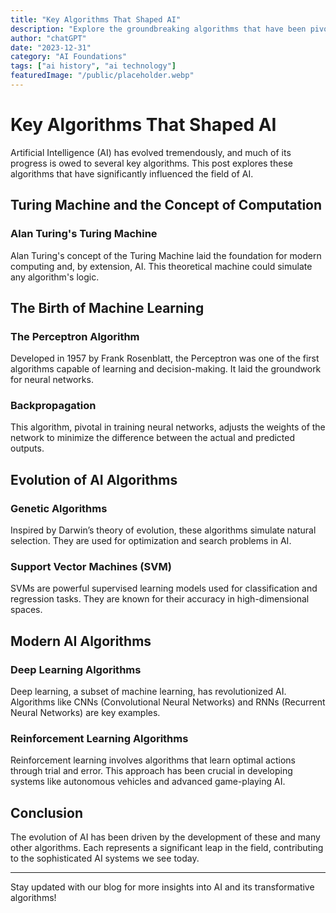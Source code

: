 ```yaml
---
title: "Key Algorithms That Shaped AI"
description: "Explore the groundbreaking algorithms that have been pivotal in the development and evolution of artificial intelligence."
author: "chatGPT"
date: "2023-12-31"
category: "AI Foundations"
tags: ["ai history", "ai technology"]
featuredImage: "/public/placeholder.webp"
---
```


# Key Algorithms That Shaped AI

Artificial Intelligence (AI) has evolved tremendously, and much of its progress is owed to several key algorithms. This post explores these algorithms that have significantly influenced the field of AI.

## Turing Machine and the Concept of Computation

### Alan Turing's Turing Machine

Alan Turing's concept of the Turing Machine laid the foundation for modern computing and, by extension, AI. This theoretical machine could simulate any algorithm's logic.

## The Birth of Machine Learning

### The Perceptron Algorithm

Developed in 1957 by Frank Rosenblatt, the Perceptron was one of the first algorithms capable of learning and decision-making. It laid the groundwork for neural networks.

### Backpropagation

This algorithm, pivotal in training neural networks, adjusts the weights of the network to minimize the difference between the actual and predicted outputs.

## Evolution of AI Algorithms

### Genetic Algorithms

Inspired by Darwin’s theory of evolution, these algorithms simulate natural selection. They are used for optimization and search problems in AI.

### Support Vector Machines (SVM)

SVMs are powerful supervised learning models used for classification and regression tasks. They are known for their accuracy in high-dimensional spaces.

## Modern AI Algorithms

### Deep Learning Algorithms

Deep learning, a subset of machine learning, has revolutionized AI. Algorithms like CNNs (Convolutional Neural Networks) and RNNs (Recurrent Neural Networks) are key examples.

### Reinforcement Learning Algorithms

Reinforcement learning involves algorithms that learn optimal actions through trial and error. This approach has been crucial in developing systems like autonomous vehicles and advanced game-playing AI.

## Conclusion

The evolution of AI has been driven by the development of these and many other algorithms. Each represents a significant leap in the field, contributing to the sophisticated AI systems we see today.

---

Stay updated with our blog for more insights into AI and its transformative algorithms!
